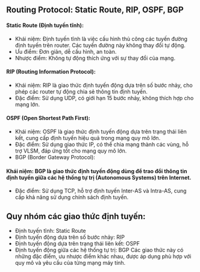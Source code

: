 ## Routing Protocol: Static Route, RIP, OSPF, BGP
#### Static Route (Định tuyến tĩnh):
  + Khái niệm: Định tuyến tĩnh là việc cấu hình thủ công các tuyến đường định tuyến trên router. Các tuyến đường này không thay đổi tự động.
  + Ưu điểm: Đơn giản, dễ cấu hình, an toàn.
  + Nhược điểm: Không tự động thích ứng với sự thay đổi của mạng.
#### RIP (Routing Information Protocol):
  + Khái niệm: RIP là giao thức định tuyến động dựa trên số bước nhảy, cho phép các router tự động chia sẻ thông tin định tuyến.
  + Đặc điểm: Sử dụng UDP, có giới hạn 15 bước nhảy, không thích hợp cho mạng lớn.
#### OSPF (Open Shortest Path First):
  + Khái niệm: OSPF là giao thức định tuyến động dựa trên trạng thái liên kết, cung cấp định tuyến hiệu quả trong mạng quy mô lớn.
  + Đặc điểm: Sử dụng giao thức IP, có thể chia mạng thành các vùng, hỗ trợ VLSM, đáp ứng tốt cho mạng quy mô lớn.
  + BGP (Border Gateway Protocol):
#### Khái niệm: BGP là giao thức định tuyến động dùng để trao đổi thông tin định tuyến giữa các hệ thống tự trị (Autonomous Systems) trên Internet.
  + Đặc điểm: Sử dụng TCP, hỗ trợ định tuyến Inter-AS và Intra-AS, cung cấp khả năng sử dụng chính sách định tuyến.
## Quy nhóm các giao thức định tuyến:
  + Định tuyến tĩnh: Static Route
  + Định tuyến động dựa trên số bước nhảy: RIP
  + Định tuyến động dựa trên trạng thái liên kết: OSPF
  + Định tuyến động giữa các hệ thống tự trị: BGP
  Các giao thức này có những đặc điểm, ưu nhược điểm khác nhau, được áp dụng phù hợp với quy mô và yêu cầu của từng mạng máy tính.